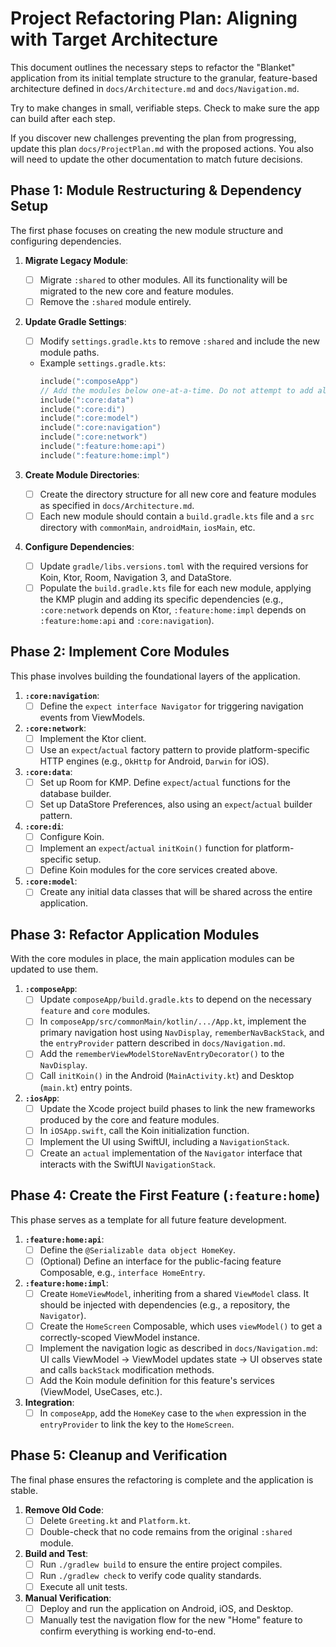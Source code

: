 # Project Refactoring Plan: Aligning with Target Architecture

This document outlines the necessary steps to refactor the "Blanket" application from its initial template structure to the granular, feature-based architecture defined in `docs/Architecture.md` and `docs/Navigation.md`.

Try to make changes in small, verifiable steps. Check to make sure the app can build after each step.

If you discover new challenges preventing the plan from progressing, update this plan `docs/ProjectPlan.md` with the proposed actions. You also will need to update the other documentation to match future decisions.

## Phase 1: Module Restructuring & Dependency Setup

The first phase focuses on creating the new module structure and configuring dependencies.

1.  **Migrate Legacy Module**:
    - [ ] Migrate `:shared` to other modules. All its functionality will be migrated to the new core and feature modules.
    - [ ] Remove the `:shared` module entirely.

2.  **Update Gradle Settings**:
    - [ ] Modify `settings.gradle.kts` to remove `:shared` and include the new module paths.
    - Example `settings.gradle.kts`:
      ```kotlin
      include(":composeApp")
      // Add the modules below one-at-a-time. Do not attempt to add all at once.
      include(":core:data")
      include(":core:di")
      include(":core:model")
      include(":core:navigation")
      include(":core:network")
      include(":feature:home:api")
      include(":feature:home:impl")
      ```

3.  **Create Module Directories**:
    - [ ] Create the directory structure for all new core and feature modules as specified in `docs/Architecture.md`.
    - [ ] Each new module should contain a `build.gradle.kts` file and a `src` directory with `commonMain`, `androidMain`, `iosMain`, etc.

4.  **Configure Dependencies**:
    - [ ] Update `gradle/libs.versions.toml` with the required versions for Koin, Ktor, Room, Navigation 3, and DataStore.
    - [ ] Populate the `build.gradle.kts` file for each new module, applying the KMP plugin and adding its specific dependencies (e.g., `:core:network` depends on Ktor, `:feature:home:impl` depends on `:feature:home:api` and `:core:navigation`).

## Phase 2: Implement Core Modules

This phase involves building the foundational layers of the application.

1.  **`:core:navigation`**:
    - [ ] Define the `expect interface Navigator` for triggering navigation events from ViewModels.

2.  **`:core:network`**:
    - [ ] Implement the Ktor client.
    - [ ] Use an `expect`/`actual` factory pattern to provide platform-specific HTTP engines (e.g., `OkHttp` for Android, `Darwin` for iOS).

3.  **`:core:data`**:
    - [ ] Set up Room for KMP. Define `expect`/`actual` functions for the database builder.
    - [ ] Set up DataStore Preferences, also using an `expect`/`actual` builder pattern.

4.  **`:core:di`**:
    - [ ] Configure Koin.
    - [ ] Implement an `expect`/`actual` `initKoin()` function for platform-specific setup.
    - [ ] Define Koin modules for the core services created above.

5.  **`:core:model`**:
    - [ ] Create any initial data classes that will be shared across the entire application.

## Phase 3: Refactor Application Modules

With the core modules in place, the main application modules can be updated to use them.

1.  **`:composeApp`**:
    - [ ] Update `composeApp/build.gradle.kts` to depend on the necessary `feature` and `core` modules.
    - [ ] In `composeApp/src/commonMain/kotlin/.../App.kt`, implement the primary navigation host using `NavDisplay`, `rememberNavBackStack`, and the `entryProvider` pattern described in `docs/Navigation.md`.
    - [ ] Add the `rememberViewModelStoreNavEntryDecorator()` to the `NavDisplay`.
    - [ ] Call `initKoin()` in the Android (`MainActivity.kt`) and Desktop (`main.kt`) entry points.

2.  **`:iosApp`**:
    - [ ] Update the Xcode project build phases to link the new frameworks produced by the core and feature modules.
    - [ ] In `iOSApp.swift`, call the Koin initialization function.
    - [ ] Implement the UI using SwiftUI, including a `NavigationStack`.
    - [ ] Create an `actual` implementation of the `Navigator` interface that interacts with the SwiftUI `NavigationStack`.

## Phase 4: Create the First Feature (`:feature:home`)

This phase serves as a template for all future feature development.

1.  **`:feature:home:api`**:
    - [ ] Define the `@Serializable data object HomeKey`.
    - [ ] (Optional) Define an interface for the public-facing feature Composable, e.g., `interface HomeEntry`.

2.  **`:feature:home:impl`**:
    - [ ] Create `HomeViewModel`, inheriting from a shared `ViewModel` class. It should be injected with dependencies (e.g., a repository, the `Navigator`).
    - [ ] Create the `HomeScreen` Composable, which uses `viewModel()` to get a correctly-scoped ViewModel instance.
    - [ ] Implement the navigation logic as described in `docs/Navigation.md`: UI calls ViewModel -> ViewModel updates state -> UI observes state and calls `backStack` modification methods.
    - [ ] Add the Koin module definition for this feature's services (ViewModel, UseCases, etc.).

3.  **Integration**:
    - [ ] In `composeApp`, add the `HomeKey` case to the `when` expression in the `entryProvider` to link the key to the `HomeScreen`.

## Phase 5: Cleanup and Verification

The final phase ensures the refactoring is complete and the application is stable.

1.  **Remove Old Code**:
    - [ ] Delete `Greeting.kt` and `Platform.kt`.
    - [ ] Double-check that no code remains from the original `:shared` module.

2.  **Build and Test**:
    - [ ] Run `./gradlew build` to ensure the entire project compiles.
    - [ ] Run `./gradlew check` to verify code quality standards.
    - [ ] Execute all unit tests.

3.  **Manual Verification**:
    - [ ] Deploy and run the application on Android, iOS, and Desktop.
    - [ ] Manually test the navigation flow for the new "Home" feature to confirm everything is working end-to-end.
